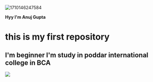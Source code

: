 ![1710146247584](https://github.com/user-attachments/assets/4da3f910-b8cd-4332-9181-f0f2a2abe7d6)<html>
  <head>
    <title> hello</title>
  </head>
  <body>
    <strong> Hyy I'm Anuj Gupta
      <h1> this is my first repository</h1>
    <h2> I'm beginner I'm study in poddar international college in BCA</h2>
      <font size="10">
      <img src="![Uploading 1710146247584.jpg…]">



  </body>
</html>
